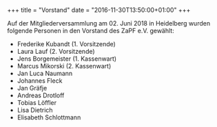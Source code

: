 +++
title = "Vorstand"
date = "2016-11-30T13:50:00+01:00"
+++


Auf der Mitgliederversammlung am 02. Juni 2018 in Heidelberg wurden folgende Personen in den Vorstand des ZaPF e.V. gewählt:

* Frederike Kubandt (1. Vorsitzende)
* Laura Lauf (2. Vorsitzende)
* Jens Borgemeister (1. Kassenwart)
* Marcus Mikorski (2. Kassenwart)
* Jan Luca Naumann
* Johannes Fleck
* Jan Gräfje
* Andreas Drotloff
* Tobias Löffler
* Lisa Dietrich
* Elisabeth Schlottmann

